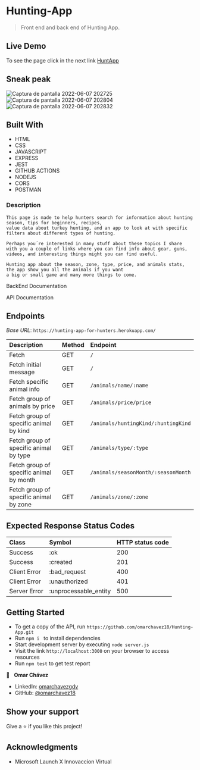 # Hunting-App

>Front end  and back end of Hunting App.

## Live Demo
To see the page click in the next link
[HuntApp](https://omarchavez18.github.io/Hunting-App/)


## Sneak peak
![Captura de pantalla 2022-06-07 202725](https://user-images.githubusercontent.com/84557440/172511742-89b138a1-cf51-4773-a200-da3fd84f6c69.png)
![Captura de pantalla 2022-06-07 202804](https://user-images.githubusercontent.com/84557440/172511756-5b11544b-2340-4b77-981b-07578470126a.png)
![Captura de pantalla 2022-06-07 202832](https://user-images.githubusercontent.com/84557440/172511790-abff3794-fc26-4295-94a1-20f16445735e.png)


## Built With

- HTML
- CSS
- JAVASCRIPT
- EXPRESS
- JEST
- GITHUB ACTIONS
- NODEJS
- CORS
- POSTMAN


### Description
    This page is made to help hunters search for information about hunting season, tips for beginners, recipes, 
    value data about turkey hunting, and an app to look at with specific filters about different types of hunting.

    Perhaps you´re interested in many stuff about these topics I share
    with you a couple of links where you can find info about gear, guns,
    videos, and interesting things might you can find useful.
    
    Hunting app about the season, zone, type, price, and animals stats, the app show you all the animals if you want
    a big or small game and many more things to come.
   
   
BackEnd Documentation

API Documentation

## Endpoints

_Base URL_: `https://hunting-app-for-hunters.herokuapp.com/`

| Description                             | Method | Endpoint                            |
| :-------------------------------------- | :----- | :---------------------------------- |
| Fetch                                   | GET    | `/`                                 |
| Fetch initial message                   | GET    | `/`                                 |
| Fetch specific animal info              | GET    | `/animals/name/:name`               |
| Fetch group of animals by price         | GET    | `/animals/price/price`              |
| Fetch group of specific animal by kind  | GET    | `/animals/huntingKind/:huntingKind` |
| Fetch group of specific animal by type  | GET    | `/animals/type/:type`               |
| Fetch group of specific animal by month | GET    | `/animals/seasonMonth/:seasonMonth` |
| Fetch group of specific animal by zone  | GET    | `/animals/zone/:zone`               |

## Expected Response Status Codes

| Class        | Symbol                | HTTP status code |
| :----------- | :-------------------- | :--------------- |
| Success      | :ok                   | 200              |
| Success      | :created              | 201              |
| Client Error | :bad_request          | 400              |
| Client Error | :unauthorized         | 401              |
| Server Error | :unprocessable_entity | 500              |



## Getting Started

- To get a copy of the API, run `https://github.com/omarchavez18/Hunting-App.git`
- Run `npm i ` to install dependencies
- Start development server by executing `node server.js`
- Visit the link `http://localhost:3000` on your browser to access resources
- Run `npm test` to get test report

👤 &nbsp; **Omar Chávez**

- LinkedIn: [omarchavezgdv](https://www.linkedin.com/in/omarchavezgdv/)
- GitHub: [@omarchavez18](https://github.com/omarchavez18)

## Show your support

Give a ⭐️ if you like this project!

## Acknowledgments

- Microsoft Launch X Innovaccion Virtual
